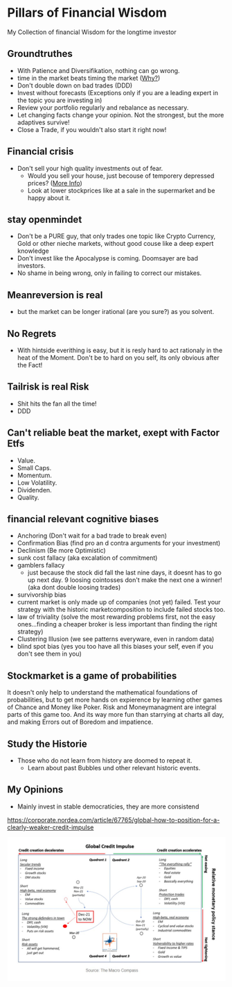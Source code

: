 # Pillars of Financial Wisdom
My Collection  of financial Wisdom for the longtime investor

## Groundtruthes
* With Patience and Diversifikation, nothing can go wrong.
* time in the market beats timing the market ([Why?](https://seekingalpha.com/article/4535147-time-in-the-market-beats-timing-the-market "More Information"))
* Don't double down on bad trades (DDD)
* Invest without forecasts (Exceptions only if you are a leading expert in the topic you are investing in)
* Review your portfolio regularly and rebalance as necessary. 
* Let changing facts change your opinion. Not the strongest, but the more adaptives survive!
* Close a Trade, if you wouldn't also start it right now!

## Financial crisis
* Don't sell your high quality investments out of fear.
  * Would you sell your house, just becouse of temporery depressed prices? ([More Info](https://www.youtube.com/watch?v=K6OIu-Vzkic))
  * Look at lower stockprices like at a sale in the supermarket and be happy about it.

## stay openmindet
* Don't be a PURE guy, that only trades one topic like Crypto Currency, Gold or other nieche markets, without good couse like a deep expert knowledge
* Don't invest like the Apocalypse is coming. Doomsayer are bad investors.
* No shame in being wrong, only in failing to correct our mistakes.

## Meanreversion is real
* but the market can be longer irational (are you sure?) as you solvent.

## No Regrets
* With hintside everithing is easy, but it is resly hard to act rationaly in the heat of the Moment. Don't be to hard on you self, its only obvious after the Fact! 

## Tailrisk is real Risk
* Shit hits the fan all the time!
* DDD

## Can't reliable beat the market, exept with Factor Etfs
* Value.
* Small Caps.
* Momentum.
* Low Volatility.
* Dividenden.
* Quality.

## financial relevant cognitive biases
* Anchoring (Don't wait for a bad trade  to break even)
* Confirmation Bias (find pro an d contra arguments for your investment)
* Declinism (Be more Optimistic)
* sunk cost fallacy (aka excalation of commitment)
* gamblers fallacy
  * just because the stock did fall the last nine days, it doesnt has to go up next day. 9 loosing cointosses don't make the next one a winner! (aka dont double loosing trades)
*  survivorship bias
  * current market is only made up of companies (not yet) failed. Test your strategy with the historic marketcomposition to include failed stocks too.
*  law of triviality (solve the most rewarding problems first, not the easy ones...finding a cheaper broker is less important than finding the right strategy)
*  Clustering Illusion (we see patterns everyware, even in random data)
*  blind spot bias (yes you too have all this biases your self, even if you don't see them in you)

## Stockmarket is a game of probabilities
It doesn't only help to understand the mathematical foundations of probabilities, but to get more hands on expierence by learning other games of Chance and Money like Poker. Risk and Moneymanagment are integral parts of this game too. And its way more fun than starrying at charts all day, and making Errors out of Boredom and impatience.

##  Study the Historie
* Those who do not learn from history are doomed to repeat it.
  * Learn about past Bubbles und other relevant historic events.

## My Opinions
* Mainly invest in stable democraticies, they are more consistend

https://corporate.nordea.com/article/67765/global-how-to-position-for-a-clearly-weaker-credit-impulse

![Alt text](FTO2KyqXwAEDXWf[1]?raw=true "Credit Impulse")
